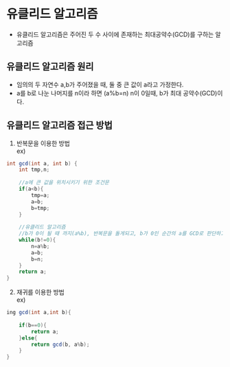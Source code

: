 # 유클리드 알고리즘
- 유클리드 알고리즘은 주어진 두 수 사이에 존재하는 최대공약수(GCD)를 구하는 알고리즘

## 유클리드 알고리즘 원리
- 임의의 두 자연수 a,b가 주어졌을 때, 둘 중 큰 값이 a라고 가정한다.<br>
- a를 b로 나눈 나머지를 n이라 하면 (a%b=n) n이 0일때, b가 최대 공약수(GCD)이다.

## 유클리드 알고리즘 접근 방법
1. 반복문을 이용한 방법<br>
ex)
```java
int gcd(int a, int b) {
	int tmp,n;
	
	//a에 큰 값을 위치시키기 위한 조건문
	if(a<b){
		tmp=a;
		a=b;
		b=tmp;
	}
	
	//유클리드 알고리즘
	//b가 0이 될 때 까지(a%b), 반복문을 돌게되고, b가 0인 순간의 a를 GCD로 판단하고 리턴한다.
	while(b!=0){
		n=a%b;
		a=b;
		b=n;
	}
	return a;
}
```

2. 재귀를 이용한 방법<br>
ex)
```java
ing gcd(int a,int b){
	
	if(b==0){
		return a;
	}else{
		return gcd(b, a%b);
	}
}
```
